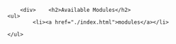 
        <div>    <h2>Available Modules</h2>
    <ul>
            <li><a href="./index.html">modules</a></li>

    </ul>
